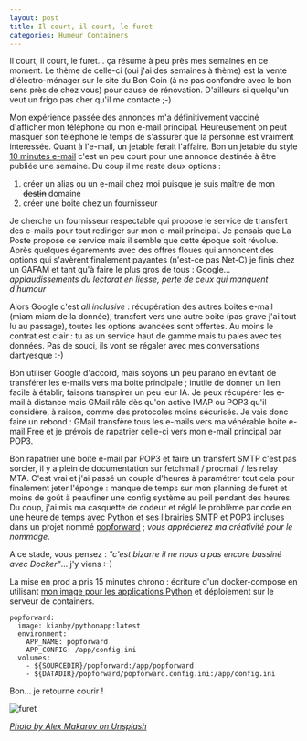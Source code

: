 ```yaml
---
layout: post
title: Il court, il court, le furet
categories: Humeur Containers
---
```


Il court, il court, le furet... ça résume à peu près mes semaines en ce moment.<!-- more --> Le thème de celle-ci (oui j'ai des semaines à thème) est la vente d'électro-ménager sur le site du Bon Coin (à ne pas confondre avec le bon sens près de chez vous) pour cause de rénovation. D'ailleurs si quelqu'un veut un frigo pas cher qu'il me contacte ;-) 

Mon expérience passée des annonces m'a définitivement vacciné d'afficher mon téléphone ou mon e-mail principal. Heureusement on peut masquer son téléphone le temps de s'assurer que la personne est vraiment interessée. Quant à l'e-mail, un jetable ferait l'affaire. Bon un jetable du style [10 minutes e-mail](https://10minutemail.com) c'est un peu court pour une annonce destinée à être publiée une semaine. Du coup il me reste deux options : 

1. créer un alias ou un e-mail chez moi puisque je suis maître de mon ~~destin~~ domaine
2. créer une boite chez un fournisseur

Je cherche un fournisseur respectable qui propose le service de transfert des e-mails pour tout rediriger sur mon e-mail principal. Je pensais que La Poste propose ce service mais il semble que cette époque soit révolue. Après quelques égarements avec des offres floues qui annoncent des options qui s'avèrent finalement payantes (n'est-ce pas Net-C) je finis chez un GAFAM et tant qu'à faire le plus gros de tous : Google... *applaudissements du lectorat en liesse, perte de ceux qui manquent d'humour* 

Alors Google c'est *all inclusive* : récupération des autres boites e-mail (miam miam de la donnée), transfert vers une autre boite (pas grave j'ai tout lu au passage), toutes les options avancées sont offertes. Au moins le contrat est clair : tu as un service haut de gamme mais tu paies avec tes données. Pas de souci, ils vont se régaler avec mes conversations dartyesque :-)

Bon utiliser Google d'accord, mais soyons un peu parano en évitant de transférer les e-mails vers ma boite principale ;  inutile de donner un lien facile à établir, faisons transpirer un peu leur IA. Je peux récupérer les e-mail à distance mais GMail râle dès qu'on active IMAP ou POP3 qu'il considère, à raison, comme des protocoles moins sécurisés. Je vais donc faire un rebond : GMail transfère tous les e-mails vers ma vénérable boite e-mail Free et je prévois de rapatrier celle-ci vers mon e-mail principal par POP3.

Bon rapatrier une boite e-mail par POP3 et faire un transfert SMTP c'est pas sorcier, il y a plein de documentation sur fetchmail / procmail / les relay MTA. C'est vrai et j'ai passé un couple d'heures à paramétrer tout cela pour finalement jeter l'éponge : manque de temps sur mon planning de furet et moins de goût à peaufiner une config système au poil pendant des heures. Du coup, j'ai mis ma casquette de codeur et réglé le problème par code en une heure de temps avec Python et ses librairies SMTP et POP3 incluses dans un projet nommé [popforward](https://github.com/kianby/popforward) ; *vous apprécierez ma créativité pour le nommage*. 

A ce stade, vous pensez : *"c'est bizarre il ne nous a pas encore bassiné avec Docker"*... j'y viens :-)

La mise en prod a pris 15 minutes chrono : écriture d'un docker-compose en utilisant [mon image pour les applications Python](https://hub.docker.com/r/kianby/pythonapp/) et déploiement sur le serveur de containers.

``` docker
popforward:
  image: kianby/pythonapp:latest
  environment:       
    APP_NAME: popforward
    APP_CONFIG: /app/config.ini     
  volumes:
    - ${SOURCEDIR}/popforward:/app/popforward
    - ${DATADIR}/popforward/popforward.config.ini:/app/config.ini 
```

Bon... je retourne courir ! 

![furet](/images/2018/furet.jpg)

*[Photo by Alex Makarov on Unsplash](https://unsplash.com/photos/pIarqh5GU0I?utm_source=unsplash&utm_medium=referral&utm_content=creditCopyText)*

